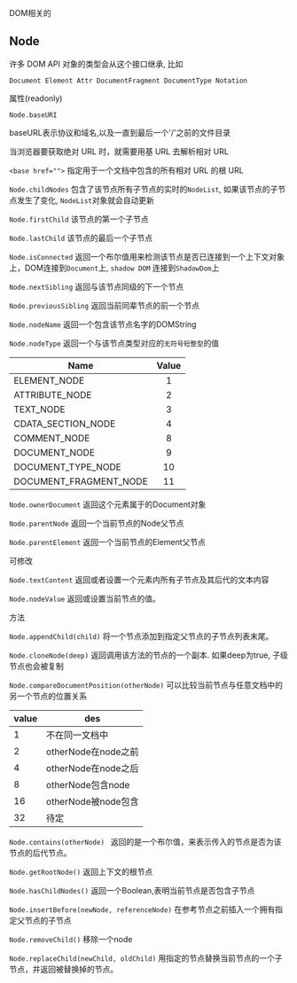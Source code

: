 DOM相关的

## Node

许多 DOM API 对象的类型会从这个接口继承, 比如

`Document Element Attr DocumentFragment DocumentType Notation`

属性(readonly)

`Node.baseURI`  

baseURL表示协议和域名,以及一直到最后一个'/'之前的文件目录

当浏览器要获取绝对 URL 时，就需要用基 URL 去解析相对 URL

`<base href="">` 指定用于一个文档中包含的所有相对 URL 的根 URL

`Node.childNodes` 包含了该节点所有子节点的实时的`NodeList`, 如果该节点的子节点发生了变化, `NodeList`对象就会自动更新

`Node.firstChild`  该节点的第一个子节点

`Node.lastChild` 该节点的最后一个子节点

`Node.isConnected` 返回一个布尔值用来检测该节点是否已连接到一个上下文对象上，DOM连接到`Document`上, `shadow DOM` 连接到`ShadowDom`上

`Node.nextSibling` 返回与该节点同级的下一个节点

`Node.previousSibling` 返回当前同辈节点的前一个节点

`Node.nodeName` 返回一个包含该节点名字的DOMString

`Node.nodeType` 返回一个与该节点类型对应的`无符号短整型`的值

| Name                   | Value |
| ---------------------- | :---: |
| ELEMENT_NODE           |   1   |
| ATTRIBUTE_NODE         |   2   |
| TEXT_NODE              |   3   |
| CDATA_SECTION_NODE     |   4   |
| COMMENT_NODE           |   8   |
| DOCUMENT_NODE          |   9   |
| DOCUMENT_TYPE_NODE     |  10   |
| DOCUMENT_FRAGMENT_NODE |  11   |

`Node.ownerDocument` 返回这个元素属于的Document对象

`Node.parentNode` 返回一个当前节点的Node父节点

`Node.parentElement` 返回一个当前节点的Element父节点

可修改

`Node.textContent` 返回或者设置一个元素内所有子节点及其后代的文本内容

`Node.nodeValue` 返回或设置当前节点的值。

方法

`Node.appendChild(child)` 将一个节点添加到指定父节点的子节点列表末尾。

`Node.cloneNode(deep)` 返回调用该方法的节点的一个副本. 如果deep为true, 子级节点也会被复制

`Node.compareDocumentPosition(otherNode)` 可以比较当前节点与任意文档中的另一个节点的位置关系

| value | des                 |
| ----- | ------------------- |
| 1     | 不在同一文档中      |
| 2     | otherNode在node之前 |
| 4     | otherNode在node之后 |
| 8     | otherNode包含node   |
| 16    | otherNode被node包含 |
| 32    | 待定                |

`Node.contains(otherNode) ` 返回的是一个布尔值，来表示传入的节点是否为该节点的后代节点。

`Node.getRootNode()` 返回上下文的根节点

`Node.hasChildNodes()` 返回一个Boolean,表明当前节点是否包含子节点

`Node.insertBefore(newNode, referenceNode)` 在参考节点之前插入一个拥有指定父节点的子节点

`Node.removeChild()` 移除一个node

`Node.replaceChild(newChild, oldChild)` 用指定的节点替换当前节点的一个子节点，并返回被替换掉的节点。

